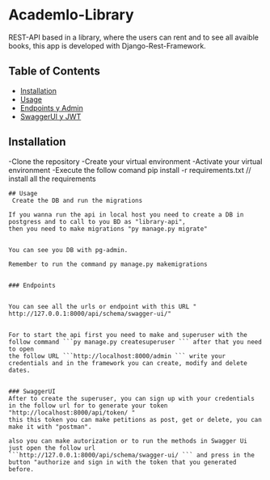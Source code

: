 # Academlo-Library

REST-API based in a library, where the users can rent and to see all avaible books, this app is developed with Django-Rest-Framework.

## Table of Contents

- [Installation](#installation)
- [Usage](#usage)
- [Endpoints y Admin](#endpoints)
- [SwaggerUI y JWT](#swaggerui)

## Installation

-Clone the repository
-Create your virtual environment
-Activate your virtual environment
-Execute the follow comand
pip install -r requirements.txt // install all the requirements

````
## Usage
 Create the DB and run the migrations

If you wanna run the api in local host you need to create a DB in postgress and to call to you BD as "library-api",
then you need to make migrations "py manage.py migrate"


You can see you DB with pg-admin.

Remember to run the command py manage.py makemigrations


### Endpoints


You can see all the urls or endpoint with this URL " http://127.0.0.1:8000/api/schema/swagger-ui/"


For to start the api first you need to make and superuser with the follow command ```py manage.py createsuperuser ``` after that you need to open
the follow URL ```http://localhost:8000/admin ``` write your credentials and in the framework you can create, modify and delete dates.


### SwaggerUI
After to create the superuser, you can sign up with your credentials in the follow url for to generate your token "http://localhost:8000/api/token/ "
this this token you can make petitions as post, get or delete, you can make it with "postman".

also you can make autorization or to run the methods in Swagger Ui just open the follow url
```http://127.0.0.1:8000/api/schema/swagger-ui/ ``` and press in the button "authorize and sign in with the token that you generated before.

````
